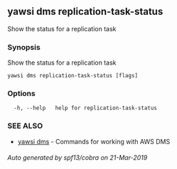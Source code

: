 ## yawsi dms replication-task-status

Show the status for a replication task

### Synopsis


Show the status for a replication task

```
yawsi dms replication-task-status [flags]
```

### Options

```
  -h, --help   help for replication-task-status
```

### SEE ALSO
* [yawsi dms](yawsi_dms.md)	 - Commands for working with AWS DMS

###### Auto generated by spf13/cobra on 21-Mar-2019
